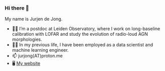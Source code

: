 ### Hi there 👋

My name is Jurjen de Jong.

- 🔭✨ I’m a postdoc at Leiden Observatory, where I work on long-baseline calibration with LOFAR and study the evolution of radio-loud AGN morphologies.
- 👨‍💻 In my previous life, I have been employed as a data scientist and machine learning engineer.
- 📫 jurjong(AT)proton.me
- 🖥️ [My website](https://jurjen93.github.io)
